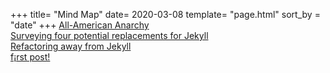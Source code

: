 +++
title= "Mind Map"
date= 2020-03-08
template= "page.html"
sort_by = "date"
+++
[All-American Anarchy](@/LOGS/2020-01-01-all-american-anarchy.md)  
[Surveying four potential replacements for Jekyll](@/LOGS/2019-05-30-four-static-site-generators.md)  
[Refactoring away from Jekyll](@/LOGS/2019-05-22-dat-jekyll-refactor.md)  
[f¡rst post!](@/LOGS/2019-05-20-game-theory-of-everything.md)